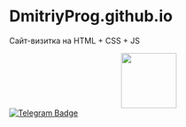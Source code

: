 # DmitriyProg.github.io
Сайт-визитка на HTML + CSS + JS

<div id="header" align="center">
  <img src="https://media.giphy.com/media/l4KhQo2MESJkc6QbS/giphy.gif" width="100"/>
</div>
<div id="badges">
  <a href="https://t.me/dmitriy_nat">
    <img src="https://img.shields.io/badge/Telegram-blue?style=for-the-badge&logo=Telegram&logoColor=white" alt="Telegram Badge"/>
  </a>  
</div>
